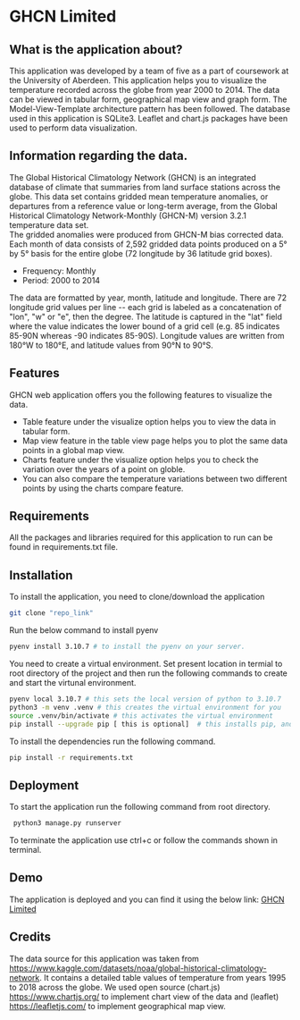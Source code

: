 # GHCN Limited

## What is the application about?
This application was developed by a team of five as a part of coursework at the University of Aberdeen. This application helps you to visualize the  temperature recorded across the globe from year 2000 to 2014. The data can be viewed in tabular form, geographical map view and graph form. The Model-View-Template architecture pattern has been followed. The database used in this application is SQLite3. Leaflet and chart.js packages have been used to perform data visualization.

## Information regarding the data.
The Global Historical Climatology Network (GHCN) is an integrated database of climate that summaries from land surface stations across the globe. This data set contains gridded mean temperature anomalies, or departures from a reference value or long-term average, from the Global Historical Climatology Network-Monthly (GHCN-M) version 3.2.1 temperature data set.  
The gridded anomalies were produced from GHCN-M bias corrected data. Each month of data consists of 2,592 gridded data points produced on a 5° by 5° basis for the entire globe (72 longitude by 36 latitude grid boxes).

* Frequency: Monthly  
* Period: 2000 to 2014  

The data are formatted by year, month, latitude and longitude. There are 72 longitude grid values per line -- each grid is labeled as a concatenation of "lon", "w" or "e", then the degree. The latitude is captured in the "lat" field where the value indicates the lower bound of a grid cell (e.g. 85 indicates 85-90N whereas -90 indicates 85-90S). Longitude values are written from 180°W to 180°E, and latitude values from 90°N to 90°S.

## Features

GHCN web application offers you the following features to visualize the data.
* Table feature under the visualize option helps you to view the data in tabular form.
* Map view feature in the table view page helps you to plot the same data points  in a global map view. 
* Charts feature under the visualize option helps you to check the variation over the years of a point on globle.
* You can also compare the temperature variations between two different points by using the charts compare feature.

## Requirements

All the packages and libraries required for this application to run can be found in requirements.txt file.

## Installation

To install the application, you need to clone/download the application  

```bash
git clone "repo_link"
```
Run the below command to install pyenv

```bash
pyenv install 3.10.7 # to install the pyenv on your server.
```

You need to create a virtual environment. Set present location in termial to root directory of the project and then run the following commands to create and start the virtunal environment.  
```bash
pyenv local 3.10.7 # this sets the local version of python to 3.10.7
python3 -m venv .venv # this creates the virtual environment for you
source .venv/bin/activate # this activates the virtual environment
pip install --upgrade pip [ this is optional]  # this installs pip, and upgrades it if required.
```

To install the dependencies run the following command.
```bash
pip install -r requirements.txt
```




## Deployment

To start the application run the following command from root directory.
```bash
 python3 manage.py runserver
```
To terminate the application use ctrl+c or follow the commands shown in terminal.



## Demo

The application is deployed and you can find it using the below link:
[GHCN Limited](https://global-hcn.onrender.com/)

## Credits
The data source for this application was taken from https://www.kaggle.com/datasets/noaa/global-historical-climatology-network. 
It contains a detailed table values of temperature from years 1995 to 2018 across the globe.
We used open source (chart.js) https://www.chartjs.org/ to implement chart view of the data and (leaflet) https://leafletjs.com/ to implement geographical map view.